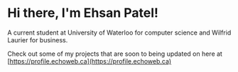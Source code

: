 # Hi there, I'm Ehsan Patel!

A current student at University of Waterloo for computer science and Wilfrid Laurier for business.

Check out some of my projects that are soon to being updated on here at [https://profile.echoweb.ca](https://profile.echoweb.ca)
